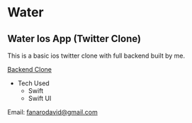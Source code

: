 # Water

## Water Ios App (Twitter Clone)
 
This is a basic ios twitter clone with full backend built by me.

[Backend Clone](https://github.com/DavidFanaro/Water-Backend)

* Tech Used
  * Swift
  * Swift UI
  
Email: fanarodavid@gmail.com
